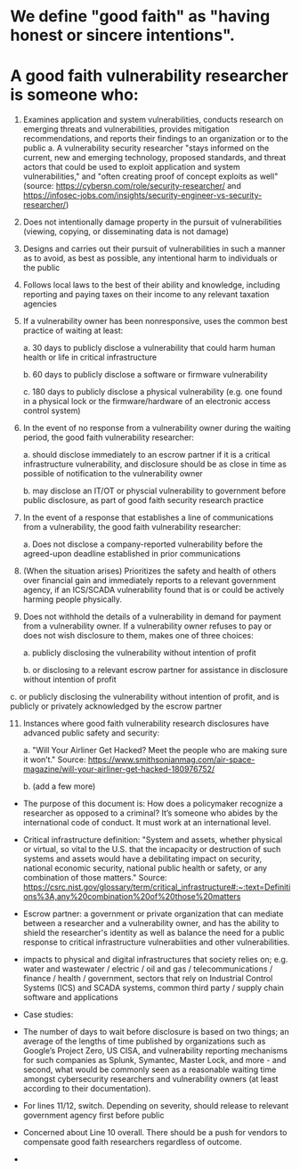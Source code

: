 # We define "good faith" as "having honest or sincere intentions".

# A good faith vulnerability researcher is someone who:

1. Examines application and system vulnerabilities, conducts research on emerging threats and vulnerabilities, provides mitigation recommendations, and reports their findings to an organization or to the public
   a. A vulnerability security researcher "stays informed on the current, new and emerging technology, proposed standards, and threat actors that could be used to exploit application and system vulnerabilities," and "often creating proof of concept exploits as well" (source: https://cybersn.com/role/security-researcher/ and https://infosec-jobs.com/insights/security-engineer-vs-security-researcher/) 
    
2. Does not intentionally damage property in the pursuit of vulnerabilities (viewing, copying, or disseminating data is not damage)
    
3. Designs and carries out their pursuit of vulnerabilities in such a manner as to avoid, as best as possible, any intentional harm to individuals or the public
   
4. Follows local laws to the best of their ability and knowledge, including reporting and paying taxes on their income to any relevant taxation agencies
    
5. If a vulnerability owner has been nonresponsive, uses the common best practice of waiting at least:
   
   a. 30 days to publicly disclose a vulnerability that could harm human health or life in critical infrastructure

   b. 60 days to publicly disclose a software or firmware vulnerability

   c. 180 days to publicly disclose a physical vulnerability (e.g. one found in a physical lock or the          firmware/hardware of an electronic access control system)

7. In the event of no response from a vulnerability owner during the waiting period, the good faith vulnerability researcher:

    a. should disclose immediately to an escrow partner if it is a critical infrastructure vulnerability, and disclosure should be as close in time as possible of notification to the vulnerability owner

     b. may disclose an IT/OT or physcial vulnerability to government before public disclosure, as part         of good faith security research practice
   
7. In the event of a response that establishes a line of communications from a vulnerability, the good faith vulnerability researcher:

     a. Does not disclose a company-reported vulnerability before the agreed-upon deadline established in         prior communications 
   
9. (When the situation arises) Prioritizes the safety and health of others over financial gain and immediately reports to a relevant government agency, if an ICS/SCADA vulnerability found that is or could be actively harming people physically.
    
10. Does not withhold the details of a vulnerability in demand for payment from a vulnerability owner.  If a vulnerability owner refuses to pay or does not wish disclosure to them, makes one of three choices:
    
    a. publicly disclosing the vulnerability without intention of profit
    
    b. or disclosing to a relevant escrow partner for assistance in disclosure without intention of           profit

   c. or publicly disclosing the vulnerability without intention of profit, and is publicly or privately acknowledged by the escrow partner
   
11. Instances where good faith vulnerability research disclosures have advanced public safety and security:

    a. "Will Your Airliner Get Hacked? Meet the people who are making sure it won’t." Source:                    https://www.smithsonianmag.com/air-space-magazine/will-your-airliner-get-hacked-180976752/

    b. (add a few more)

* The purpose of this document is: How does a policymaker recognize a researcher as opposed to a criminal? It’s someone who abides by the international code of conduct. It must work at an international level.
  
* Critical infrastructure definition:
"System and assets, whether physical or virtual, so vital to the U.S. that the incapacity or destruction of such systems and assets would have a debilitating impact on security, national economic security, national public health or safety, or any combination of those matters." Source: https://csrc.nist.gov/glossary/term/critical_infrastructure#:~:text=Definitions%3A,any%20combination%20of%20those%20matters

* Escrow partner: a government or private organization that can mediate between a researcher and a vulnerability owner, and has the ability to shield the researcher's identity as well as balance the need for a public response to critical infrastructure vulnerabiities and other vulnerabilities.

- impacts to physical and digital infrastructures that society relies on; e.g. water and wastewater / electric / oil and gas / telecommunications / finance / health / government, sectors that rely on Industrial Control Systems (ICS) and SCADA systems, common third party / supply chain software and applications


- Case studies: 
  
* The number of days to wait before disclosure is based on two things; an average of the lengths of time published by organizations such as Google’s Project Zero, US CISA, and vulnerability reporting mechanisms for such companies as Splunk, Symantec, Master Lock, and more - and second, what would be commonly seen as a reasonable waiting time amongst cybersecurity researchers and vulnerability owners (at least according to their documentation).

* For lines 11/12, switch. Depending on severity, should release to relevant government agency first before public
* Concerned about Line 10 overall. There should be a push for vendors to compensate good faith researchers regardless of outcome.
* 
